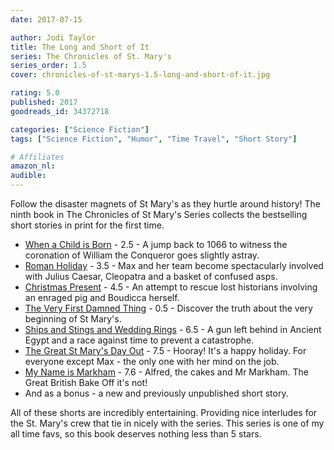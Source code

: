 ```yaml
---
date: 2017-07-15

author: Jodi Taylor
title: The Long and Short of It
series: The Chronicles of St. Mary's
series_order: 1.5
cover: chronicles-of-st-marys-1.5-long-and-short-of-it.jpg

rating: 5.0
published: 2017
goodreads_id: 34372718

categories: ["Science Fiction"]
tags: ["Science Fiction", "Humor", "Time Travel", "Short Story"]

# Affiliates
amazon_nl: 
audible: 
---
```


Follow the disaster magnets of St Mary's as they hurtle around history! The ninth book in The Chronicles of St Mary's Series collects the bestselling short stories in print for the first time.

- [When a Child is Born](2016-09-13-Jodi-Taylor---When-a-Child-is-Born.md) - 2.5 - A jump back to 1066 to witness the coronation of William the Conqueror goes slightly astray.
- [Roman Holiday](2016-09-13-Jodi-Taylor---Roman-Holiday.md) - 3.5 - Max and her team become spectacularly involved with Julius Caesar, Cleopatra and a basket of confused asps.
- [Christmas Present](2016-09-14-Jodi-Taylor---Christmas-Present.md) - 4.5 - An attempt to rescue lost historians involving an enraged pig and Boudicca herself.
- [The Very First Damned Thing](2016-09-13-Jodi-Taylor---The-Very-First-Damned-Thing.md) - 0.5 - Discover the truth about the very beginning of St Mary's.
- [Ships and Stings and Wedding Rings](2016-09-12-Jodi-Taylor---Ships-Stings-and-Wedding-Rings.md) - 6.5 - A gun left behind in Ancient Egypt and a race against time to prevent a catastrophe.
- [The Great St Mary's Day Out](2016-09-13-Jodi-Taylor---The-Great-St-Marys-Days-Out.md) - 7.5 - Hooray! It's a happy holiday. For everyone except Max - the only one with her mind on the job.
- [My Name is Markham](2017-01-25-Jodi-Taylor---My-name-is-Markham.md) - 7.6 - Alfred, the cakes and Mr Markham. The Great British Bake Off it's not!
- And as a bonus - a new and previously unpublished short story.

All of these shorts are incredibly entertaining. Providing nice interludes for the St. Mary's crew that tie in nicely with the series. This series is one of my all time favs, so this book deserves nothing less than 5 stars.
